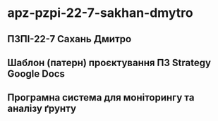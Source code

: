 # apz-pzpi-22-7-sakhan-dmytro

ПЗПІ-22-7
Сахань Дмитро
---
Шаблон (патерн) проєктування ПЗ Strategy
Google Docs
---
Програмна система для моніторингу та аналізу ґрунту
---
